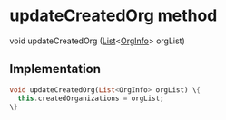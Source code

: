 


# updateCreatedOrg method








void updateCreatedOrg
([List](https://api.flutter.dev/flutter/dart-core/List-class.html)&lt;[OrgInfo](../../models_organization_org_info/OrgInfo-class.md)> orgList)








## Implementation

```dart
void updateCreatedOrg(List<OrgInfo> orgList) \{
  this.createdOrganizations = orgList;
\}
```







